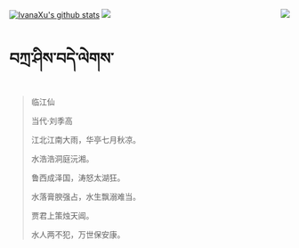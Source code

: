 [![IvanaXu's github stats](https://github-readme-stats.vercel.app/api?username=IvanaXu&show_icons=true&theme=vue-dark)](https://github.com/anuraghazra/github-readme-stats)
<img align="right" src="https://github-readme-stats.vercel.app/api/top-langs/?username=IvanaXu&langs_count=7&theme=graywhite" />
<img src="https://github-readme-stats.vercel.app/api/wakatime?username=IvanaXu&layout=compact&langs_count=6&theme=vue-dark&&custom_title=Programming Times(Jul 29 2021-)" />
# བཀྲ་ཤིས་བདེ་ལེགས་
> 临江仙
>
> 当代·刘季高
>
> 江北江南大雨，华亭七月秋凉。
> 
> 水浩浩洞庭沅湘。
> 
> 鲁西成泽国，涛怒太湖狂。
> 
> 水落膏腴强占，水生飘溺难当。
> 
> 贾君上策烛天阊。
> 
> 水人两不犯，万世保安康。